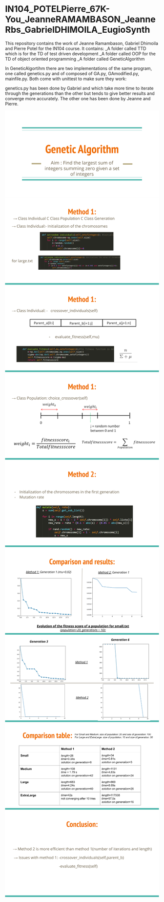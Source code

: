 # IN104_POTELPierre_67K-You_JeanneRAMAMBASON_JeanneRbs_GabrielDHIMOILA_EugioSynth

This repository contains the work of Jeanne Ramambason, Gabriel Dhimoila and Pierre Potel for the IN104 course. It contains:
_A folder called TTD which is for the TD of test driven development
_A folder called OOP for the TD of object oriented programming
_A folder called GeneticAlgorithm

In GeneticAlgortihm there are two implementations of the same program, one called genetics.py and of composed of GA.py, GAmodified.py, mainfile.py. Both come with unittest to make sure they work:

genetics.py has been done by Gabriel and which take more time to iterate through the generations than the other but tends to give better results and converge more accurately. The other one has been done by Jeanne and Pierre.

![alt text](https://github.com/67K-You/IN104_POTELPierre_67K-You_JeanneRAMAMBASON_JeanneRbs_GabrielDHIMOILA_EugioSynthesisThirty/blob/master/images/Genetic%20Algorithm.png)
![alt text](https://github.com/67K-You/IN104_POTELPierre_67K-You_JeanneRAMAMBASON_JeanneRbs_GabrielDHIMOILA_EugioSynthesisThirty/blob/master/images/Genetic%20Algorithm%20(1).png)
![alt text](https://github.com/67K-You/IN104_POTELPierre_67K-You_JeanneRAMAMBASON_JeanneRbs_GabrielDHIMOILA_EugioSynthesisThirty/blob/master/images/Genetic%20Algorithm%20(2).png)
![alt text](https://github.com/67K-You/IN104_POTELPierre_67K-You_JeanneRAMAMBASON_JeanneRbs_GabrielDHIMOILA_EugioSynthesisThirty/blob/master/images/Genetic%20Algorithm%20(3).png)
![alt text](https://github.com/67K-You/IN104_POTELPierre_67K-You_JeanneRAMAMBASON_JeanneRbs_GabrielDHIMOILA_EugioSynthesisThirty/blob/master/images/Genetic%20Algorithm%20(4).png)
![alt text](https://github.com/67K-You/IN104_POTELPierre_67K-You_JeanneRAMAMBASON_JeanneRbs_GabrielDHIMOILA_EugioSynthesisThirty/blob/master/images/Genetic%20Algorithm%20(5).png)
![alt text](https://github.com/67K-You/IN104_POTELPierre_67K-You_JeanneRAMAMBASON_JeanneRbs_GabrielDHIMOILA_EugioSynthesisThirty/blob/master/images/Genetic%20Algorithm%20(6).png)
![alt text](https://github.com/67K-You/IN104_POTELPierre_67K-You_JeanneRAMAMBASON_JeanneRbs_GabrielDHIMOILA_EugioSynthesisThirty/blob/master/images/Genetic%20Algorithm%20(7).png)
![alt text](https://github.com/67K-You/IN104_POTELPierre_67K-You_JeanneRAMAMBASON_JeanneRbs_GabrielDHIMOILA_EugioSynthesisThirty/blob/master/images/Genetic%20Algorithm%20(8).png)
